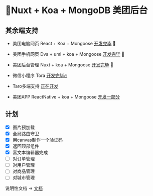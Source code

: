 # :100:Nuxt + Koa + MongoDB 美团后台

## 其余端支持

* 美团电脑网页 React + Koa + Mongoose <a href="https://github.com/2662419405/meituan">开发完毕</a> :tada:

* 美团手机网页 Dva + umi + koa + Mongoose <a href="https://github.com/2662419405/meituanAn">开发完毕</a> :100:

* 美团后台管理 Nuxt + koa + Mongoose <a href="https://github.com/2662419405/meituanBack">开发完毕</a> :rainbow:

* 微信小程序 Tora <a href="https://github.com/2662419405/meituanWx">开发完毕:fire:</a>

* Taro多端支持 <a href="https://github.com/2662419405/meituan-taro">正在开发</a>

* 美团APP ReactNative + koa + Mongoose <a href="https://github.com/2662419405/meituanApp">开发一部分</a>

## 计划

- [x] 图片预加载
- [x] 全局路由守卫
- [x] 用canvas制作一个验证码
- [x] 返回顶部组件
- [x] 富文本编辑器完成
- [ ] 对订单管理
- [ ] 对用户管理
- [ ] 对商品管理
- [ ] 对城市管理

说明性文档 -> [文档](/study.md)